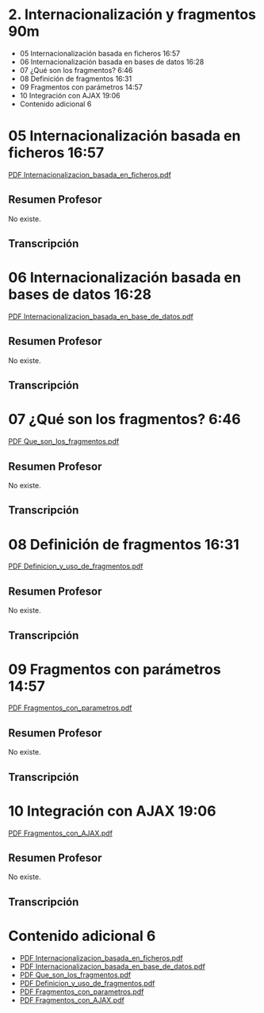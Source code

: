 # 2. Internacionalización y fragmentos 90m

   * 05 Internacionalización basada en ficheros 16:57 
   * 06 Internacionalización basada en bases de datos 16:28 
   * 07 ¿Qué son los fragmentos? 6:46 
   * 08 Definición de fragmentos 16:31 
   * 09 Fragmentos con parámetros 14:57 
   * 10 Integración con AJAX 19:06 
   * Contenido adicional 6
   
# 05 Internacionalización basada en ficheros 16:57 

[PDF Internacionalizacion_basada_en_ficheros.pdf](pdfs/04_Internacionalizacion_basada_en_ficheros.pdf)

## Resumen Profesor

No existe.

## Transcripción

# 06 Internacionalización basada en bases de datos 16:28 

[PDF Internacionalizacion_basada_en_base_de_datos.pdf](pdfs/05_Internacionalizacion_basada_en_base_de_datos.pdf)

## Resumen Profesor

No existe.

## Transcripción

# 07 ¿Qué son los fragmentos? 6:46 

[PDF Que_son_los_fragmentos.pdf](pdfs/06_Que_son_los_fragmentos.pdf)

## Resumen Profesor

No existe.

## Transcripción

# 08 Definición de fragmentos 16:31 

[PDF Definicion_y_uso_de_fragmentos.pdf](pdfs/07_Definicion_y_uso_de_fragmentos.pdf)

## Resumen Profesor

No existe.

## Transcripción

# 09 Fragmentos con parámetros 14:57 

[PDF Fragmentos_con_parametros.pdf](pdfs/08_Fragmentos_con_parametros.pdf)

## Resumen Profesor

No existe.

## Transcripción

# 10 Integración con AJAX 19:06 

[PDF Fragmentos_con_AJAX.pdf](pdfs/09_Fragmentos_con_AJAX.pdf)

## Resumen Profesor

No existe.

## Transcripción

# Contenido adicional 6   

* [PDF Internacionalizacion_basada_en_ficheros.pdf](pdfs/04_Internacionalizacion_basada_en_ficheros.pdf)
* [PDF Internacionalizacion_basada_en_base_de_datos.pdf](pdfs/05_Internacionalizacion_basada_en_base_de_datos.pdf)
* [PDF Que_son_los_fragmentos.pdf](pdfs/06_Que_son_los_fragmentos.pdf)
* [PDF Definicion_y_uso_de_fragmentos.pdf](pdfs/07_Definicion_y_uso_de_fragmentos.pdf)
* [PDF Fragmentos_con_parametros.pdf](pdfs/08_Fragmentos_con_parametros.pdf)
* [PDF Fragmentos_con_AJAX.pdf](pdfs/09_Fragmentos_con_AJAX.pdf)
